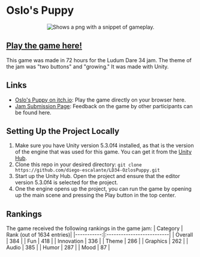 # Oslo's Puppy

<p align="center">
  <picture>
    <source srcset="../assets/gameplay.png?raw=true">
    <img alt="Shows a png with a snippet of gameplay." src="../assets/gameplay.png?raw=true">
  </picture>
</p>

## [Play the game here!](https://diego-escalante.itch.io/oslos-puppy)
This game was made in 72 hours for the Ludum Dare 34 jam. The theme of the jam was "two buttons" and "growing." It was made with Unity.

## Links
* [Oslo's Puppy on itch.io](https://diego-escalante.itch.io/oslos-puppy): Play the game directly on your browser here.
* [Jam Submission Page](http://ludumdare.com/compo/ludum-dare-34/?action=preview&uid=46754): Feedback on the game by other participants can be found here.

## Setting Up the Project Locally
1. Make sure you have Unity version 5.3.0f4 installed, as that is the version of the engine that was used for this game. You can get it from the [Unity Hub](https://unity.com/download).
2. Clone this repo in your desired directory: `git clone https://github.com/diego-escalante/LD34-OzlosPuppy.git`
3. Start up the Unity Hub. Open the project and ensure that the editor version 5.3.0f4 is selected for the project.
4. One the engine opens up the project, you can run the game by opening up the main scene and pressing the Play button in the top center.

## Rankings
The game received the following rankings in the game jam:
| Category   | Rank (out of 1634 entries)|
|-----------:|:--------------------------|
| Overall    | 384                       |
| Fun        | 418                       |
| Innovation | 336                       |
| Theme      | 286                       |
| Graphics   | 262                       |
| Audio      | 385                       |
| Humor      | 287                       |
| Mood       | 87                        |
